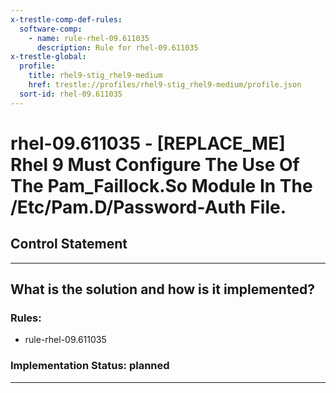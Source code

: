 ```yaml
---
x-trestle-comp-def-rules:
  software-comp:
    - name: rule-rhel-09.611035
      description: Rule for rhel-09.611035
x-trestle-global:
  profile:
    title: rhel9-stig_rhel9-medium
    href: trestle://profiles/rhel9-stig_rhel9-medium/profile.json
  sort-id: rhel-09.611035
---
```


# rhel-09.611035 - \[REPLACE_ME\] Rhel 9 Must Configure The Use Of The Pam_Faillock.So Module In The /Etc/Pam.D/Password-Auth File.

## Control Statement

______________________________________________________________________

## What is the solution and how is it implemented?

<!-- For implementation status enter one of: implemented, partial, planned, alternative, not-applicable -->

<!-- Note that the list of rules under ### Rules: is read-only and changes will not be captured after assembly to JSON -->

<!-- Add control implementation description here for control: rhel-09.611035 -->

### Rules:

  - rule-rhel-09.611035

### Implementation Status: planned

______________________________________________________________________
